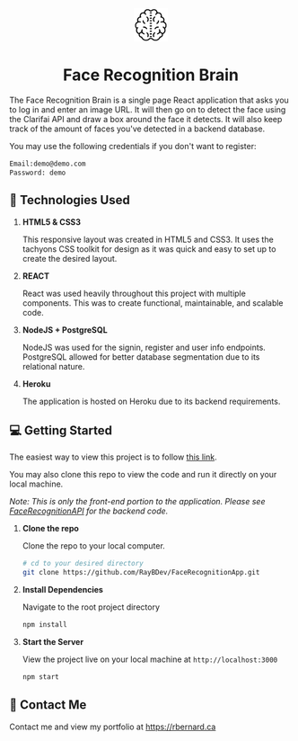 <p align="center">
    <img alt="Face Recognition Brain" src="https://github.com/RayBDev/FaceRecognitionApp/blob/master/src/components/Logo/brain.png" width="60" />
</p>
<h1 align="center">
  Face Recognition Brain
</h1>

The Face Recognition Brain is a single page React application that asks you to log in and enter an image URL. It will then go on to detect the face using the Clarifai API and draw a box around the face it detects. It will also keep track of the amount of faces you've detected in a backend database.

You may use the following credentials if you don't want to register:

```
Email:demo@demo.com
Password: demo
```

## :bookmark_tabs: Technologies Used

1.  **HTML5 & CSS3**

    This responsive layout was created in HTML5 and CSS3. It uses the tachyons CSS toolkit for design as it was quick and easy to set up to create the desired layout.

2.  **REACT**

    React was used heavily throughout this project with multiple components. This was to create functional, maintainable, and scalable code.

3.  **NodeJS + PostgreSQL**

    NodeJS was used for the signin, register and user info endpoints. PostgreSQL allowed for better database segmentation due to its relational nature.

4. **Heroku**

    The application is hosted on Heroku due to its backend requirements.

## :computer: Getting Started

The easiest way to view this project is to follow [this link](https://facerecognition-smartbrain.herokuapp.com/).

You may also clone this repo to view the code and run it directly on your local machine.

*Note: This is only the front-end portion to the application. Please see [FaceRecognitionAPI](https://github.com/RayBDev/FaceRecognitionAPI) for the backend code.*

1.  **Clone the repo**

    Clone the repo to your local computer.

    ```sh
    # cd to your desired directory
    git clone https://github.com/RayBDev/FaceRecognitionApp.git
    ```

3.  **Install Dependencies**

    Navigate to the root project directory

    ```sh
    npm install
    ```

4.  **Start the Server**

    View the project live on your local machine at `http://localhost:3000`

    ```sh
    npm start
    ```

## :email: Contact Me

Contact me and view my portfolio at <https://rbernard.ca>
